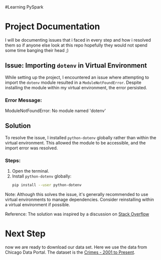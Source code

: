 #Learning PySpark
# Project Documentation
I will be documenting issues that i faced in every step and how i resolved them so if anyone else look at this repo hopefully they would not spend some time banging their head ;)
## Issue: Importing `dotenv` in Virtual Environment

While setting up the project, I encountered an issue where attempting to import the `dotenv` module resulted in a `ModuleNotFoundError`. Despite installing the module within my virtual environment, the error persisted.

### Error Message:
ModuleNotFoundError: No module named 'dotenv'

## Solution

To resolve the issue, I installed `python-dotenv` globally rather than within the virtual environment. This allowed the module to be accessible, and the import error was resolved.

### Steps:
1. Open the terminal.
2. Install `python-dotenv` globally:
   ```bash
   pip install --user python-dotenv

Note: Although this solves the issue, it's generally recommended to use virtual environments to manage dependencies. Consider reinstalling within a virtual environment if possible.

Reference:
The solution was inspired by a discussion on [Stack Overflow](https://stackoverflow.com/questions/59572174/no-module-named-dotenv-python-3-8)

# Next Step
now we are ready to download our data set. Here we use the data from Chicago Data Portal. The dataset is the [Crimes - 2001 to Present](https://data.cityofchicago.org/Public-Safety/Crimes-2001-to-Present/jzptg8t2/about_data).

